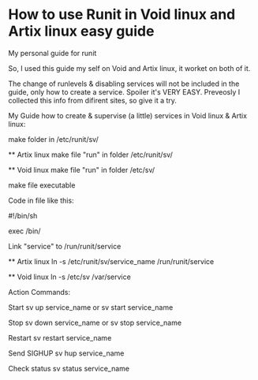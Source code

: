# How to use Runit in Void linux and Artix linux easy guide
My personal guide for runit

So, I used this guide my self on Void and Artix linux, it worket on both of it.

The change of runlevels & disabling services will not be included in the guide, only how to create a service.
Spoiler it's VERY EASY. Preveosly I collected this info from difirent sites, so give it a try.

My Guide how to create & supervise (a little) services in Void linux & Artix linux:

make folder <Service name> in  /etc/runit/sv/

** Artix linux
make file "run" in folder /etc/runit/sv/<Service name>

** Void linux
make file "run" in folder /etc/sv/<Service name>

make file executable  <run>

Code in file like this:

#!/bin/sh

exec /bin/<Service name>


Link "service" to /run/runit/service

** Artix linux
 ln -s /etc/runit/sv/service_name /run/runit/service

** Void linux
 ln -s /etc/sv /var/service
 
 
Action	Commands:

Start	sv up service_name or sv start service_name

Stop	sv down service_name or sv stop service_name

Restart	sv restart service_name

Send SIGHUP	sv hup service_name

Check status	sv status service_name

